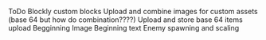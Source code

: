 ToDo
Blockly custom blocks
Upload and combine images for custom assets (base 64 but how do combination????)
Upload and store base 64 items upload
Begginning Image
Beginning text
Enemy spawning and scaling